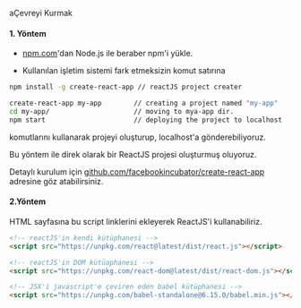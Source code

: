 aÇevreyi Kurmak

#### 1. Yöntem

* [npm.com](https://www.gitbook.com/book/enemymerch/test/edit#)'dan Node.js ile beraber npm'i yükle.

* Kullanılan işletim sistemi fark etmeksizin komut satırına

```bash
npm install -g create-react-app // reactJS project creater

create-react-app my-app        // creating a project named "my-app"
cd my-app/                     // moving to mya-app dir.
npm start                      // deploying the project to localhost
```

komutlarını  kullanarak projeyi oluşturup, localhost'a gönderebiliyoruz.

Bu yöntem ile direk olarak bir ReactJS projesi oluşturmuş oluyoruz.

Detaylı kurulum için [ github.com/facebookincubator/create-react-app](https://github.com/facebookincubator/create-react-app) adresine göz atabilirsiniz.

#### 2.Yöntem

HTML sayfasına bu script linklerini ekleyerek ReactJS'i kullanabiliriz.

```html
<!-- reactJS'in kendi kütüphanesi -->
<script src="https://unpkg.com/react@latest/dist/react.js"></script>
```

```html
<!-- reactJS'in DOM kütüaphanesi -->
<script src="https://unpkg.com/react-dom@latest/dist/react-dom.js"></script>
```

```html
<!-- JSX'i javascript'e çeviren eden babel kütüphanesi -->
<script src="https://unpkg.com/babel-standalone@6.15.0/babel.min.js"></script>
```



